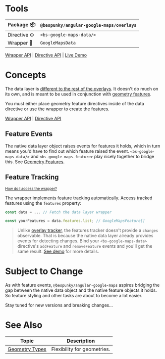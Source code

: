 # Tools
| Package 📦  | `@bespunky/angular-google-maps/overlays` |
|--------------|------------------------------------------|
| Directive ⚙ | `<bs-google-maps-data/>`                 |
| Wrapper 🧬  | `GoogleMapsData`                         |

[Wrapper API](https://dev.azure.com/BeSpunky/Libraries/_git/angular-google-maps?path=%2Fprojects%2Fbespunky%2Fangular-google-maps%2Foverlays%2Fmodules%2Fdata%2Fgoogle-maps-data.ts&version=GBmaster) | [Directive API](https://dev.azure.com/BeSpunky/Libraries/_git/angular-google-maps?path=%2Fprojects%2Fbespunky%2Fangular-google-maps%2Foverlays%2Fmodules%2Fdata%2Fdirective%2Fgoogle-maps-data.directive.ts&version=GBmaster) | [Live Demo](https://bs-angular-ggl-maps-demo.web.app/Overlays%20Superpower/Data%20Layer)

# Concepts
The data layer is [different to the rest of the overlays](/Overlays-Superpower#Data-Layer-vs.-Normal-Overlays). It doesn't do much on its own, and is meant to be used in conjunction with [geometry features](/Overlays-Superpower/Data-Layer/Geometry-Features).

You must either place geometry feature directives inside of the data directive or use the wrapper to create the features.

[Wrapper API](https://dev.azure.com/BeSpunky/Libraries/_git/angular-google-maps?path=%2Fprojects%2Fbespunky%2Fangular-google-maps%2Foverlays%2Fmodules%2Fdata%2Fgoogle-maps-data.ts&version=GBmaster) | [Directive API](https://dev.azure.com/BeSpunky/Libraries/_git/angular-google-maps?path=%2Fprojects%2Fbespunky%2Fangular-google-maps%2Foverlays%2Fmodules%2Fdata%2Fdirective%2Fgoogle-maps-data.directive.ts&version=GBmaster)

## Feature Events
The native data layer object raises events for features it holds, which in turn means you'd have to find out which feature raised the event. `<bs-google-maps-data/>` and `<bs-google-maps-feature>` play nicely together to bridge this. See [Geometry Features](/Overlays-Superpower/Data-Layer/Geometry-Features).

## Feature Tracking
<small>[How do I access the wrapper?](/Programmatic-Control)</small>

The wrapper implements feature tracking automatically. Access tracked features using the `features` property:
```typescript
const data = ... // Fetch the data layer wrapper

const yourFeatures = data.features.list; // GoogleMapsFeature[]
```

> Unlike [overlay tracker](/Overlays-Superpower#overlay-tracking), the features tracker doesn't provide a `changes` observable. That is because the native data layer already provides events for detecting changes. Bind your `<bs-google-maps-data>` directive's `addFeature` and `removeFeature` events and you'll get the same result. [See demo](https://bs-angular-ggl-maps-demo.web.app/Overlays%20Superpower/Data%20Layer) for more details.

# Subject to Change
As with feature events, `@bespunky/angular-google-maps` aspires bridging the gap between the native data object and the native feature objects it holds. So feature styling and other tasks are about to become a lot easier. 

Stay tuned for new versions and breaking changes...

# See Also

| Topic                             | Description                 |
|-----------------------------------|-----------------------------|
| [Geometry Types](/Geometry-Types) | Flexibility for geometries. |